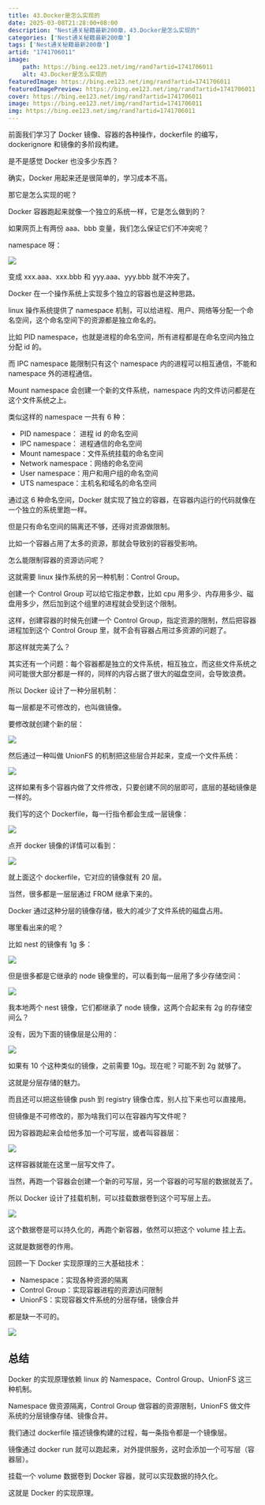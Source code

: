 ```yaml
---
title: 43.Docker是怎么实现的
date: 2025-03-08T21:28:00+08:00
description: "Nest通关秘籍最新200章，43.Docker是怎么实现的"
categories: ['Nest通关秘籍最新200章']
tags: ['Nest通关秘籍最新200章']
artid: "1741706011"
image:
    path: https://bing.ee123.net/img/rand?artid=1741706011
    alt: 43.Docker是怎么实现的
featuredImage: https://bing.ee123.net/img/rand?artid=1741706011
featuredImagePreview: https://bing.ee123.net/img/rand?artid=1741706011
cover: https://bing.ee123.net/img/rand?artid=1741706011
image: https://bing.ee123.net/img/rand?artid=1741706011
img: https://bing.ee123.net/img/rand?artid=1741706011
---
```


前面我们学习了 Docker 镜像、容器的各种操作，dockerfile 的编写，dockerignore 和镜像的多阶段构建。

是不是感觉 Docker 也没多少东西？

确实，Docker 用起来还是很简单的，学习成本不高。

那它是怎么实现的呢？

Docker 容器跑起来就像一个独立的系统一样，它是怎么做到的？

如果网页上有两份 aaa、bbb 变量，我们怎么保证它们不冲突呢？

namespace 呀：

![](https://p1-juejin.byteimg.com/tos-cn-i-k3u1fbpfcp/69b105d627b446a6a56c19770fb862ee~tplv-k3u1fbpfcp-watermark.image?)

变成 xxx.aaa、xxx.bbb 和 yyy.aaa、yyy.bbb 就不冲突了。

Docker 在一个操作系统上实现多个独立的容器也是这种思路。

linux 操作系统提供了 namespace 机制，可以给进程、用户、网络等分配一个命名空间，这个命名空间下的资源都是独立命名的。

比如 PID namespace，也就是进程的命名空间，所有进程都是在命名空间内独立分配 id 的。

而 IPC namespace 能限制只有这个 namespace 内的进程可以相互通信，不能和 namespace 外的进程通信。

Mount namespace 会创建一个新的文件系统，namespace 内的文件访问都是在这个文件系统之上。

类似这样的 namespace 一共有 6 种：

*   PID namespace： 进程 id 的命名空间
*   IPC namespace： 进程通信的命名空间
*   Mount namespace：文件系统挂载的命名空间
*   Network namespace：网络的命名空间
*   User namespace：用户和用户组的命名空间
*   UTS namespace：主机名和域名的命名空间

通过这 6 种命名空间，Docker 就实现了独立的容器，在容器内运行的代码就像在一个独立的系统里跑一样。

但是只有命名空间的隔离还不够，还得对资源做限制。

比如一个容器占用了太多的资源，那就会导致别的容器受影响。

怎么能限制容器的资源访问呢？

这就需要 linux 操作系统的另一种机制：Control Group。

创建一个 Control Group 可以给它指定参数，比如 cpu 用多少、内存用多少、磁盘用多少，然后加到这个组里的进程就会受到这个限制。

这样，创建容器的时候先创建一个 Control Group，指定资源的限制，然后把容器进程加到这个 Control Group 里，就不会有容器占用过多资源的问题了。

那这样就完美了么？

其实还有一个问题：每个容器都是独立的文件系统，相互独立，而这些文件系统之间可能很大部分都是一样的，同样的内容占据了很大的磁盘空间，会导致浪费。

所以 Docker 设计了一种分层机制：

每一层都是不可修改的，也叫做镜像。

要修改就创建个新的层：

![](https://p1-juejin.byteimg.com/tos-cn-i-k3u1fbpfcp/f0f7de7542054f748e3c7e5964a82191~tplv-k3u1fbpfcp-watermark.image?)

然后通过一种叫做 UnionFS 的机制把这些层合并起来，变成一个文件系统：

![](https://p9-juejin.byteimg.com/tos-cn-i-k3u1fbpfcp/174a57adf33b4b99ab7a1ade26822ebc~tplv-k3u1fbpfcp-watermark.image?)

这样如果有多个容器内做了文件修改，只要创建不同的层即可，底层的基础镜像是一样的。

我们写的这个 Dockerfile，每一行指令都会生成一层镜像：

![](https://p6-juejin.byteimg.com/tos-cn-i-k3u1fbpfcp/a5d2b2a32ded4c8da31faec710b73613~tplv-k3u1fbpfcp-watermark.image?)

点开 docker 镜像的详情可以看到：

![](https://p1-juejin.byteimg.com/tos-cn-i-k3u1fbpfcp/6a84a9935d4d4cfb958eb87809754b9b~tplv-k3u1fbpfcp-watermark.image?)

就上面这个 dockerfile，它对应的镜像就有 20 层。

当然，很多都是一层层通过 FROM 继承下来的。

Docker 通过这种分层的镜像存储，极大的减少了文件系统的磁盘占用。

哪里看出来的呢？

比如 nest 的镜像有 1g 多：

![](https://p6-juejin.byteimg.com/tos-cn-i-k3u1fbpfcp/f729f92458144387a12e1abb55912446~tplv-k3u1fbpfcp-watermark.image?)

但是很多都是它继承的 node 镜像里的，可以看到每一层用了多少存储空间：

![](https://p1-juejin.byteimg.com/tos-cn-i-k3u1fbpfcp/66f1260b48a942fa899e25eb1e181b76~tplv-k3u1fbpfcp-watermark.image?)

我本地两个 nest 镜像，它们都继承了 node 镜像，这两个合起来有 2g 的存储空间么？

没有，因为下面的镜像层是公用的：

![](https://p3-juejin.byteimg.com/tos-cn-i-k3u1fbpfcp/61a61cc0cd084fd59c50902b27146fcc~tplv-k3u1fbpfcp-watermark.image?)

如果有 10 个这种类似的镜像，之前需要 10g。现在呢？可能不到 2g 就够了。

这就是分层存储的魅力。

而且还可以把这些镜像 push 到 registry 镜像仓库，别人拉下来也可以直接用。

但镜像是不可修改的，那为啥我们可以在容器内写文件呢？

因为容器跑起来会给他多加一个可写层，或者叫容器层：

![](https://p9-juejin.byteimg.com/tos-cn-i-k3u1fbpfcp/689f619938dd4675a284ee57fb2e24eb~tplv-k3u1fbpfcp-watermark.image?)

这样容器就能在这里一层写文件了。

当然，再跑一个容器会创建一个新的可写层，另一个容器的可写层的数据就丢了。

所以 Docker 设计了挂载机制，可以挂载数据卷到这个可写层上去。

![](https://p6-juejin.byteimg.com/tos-cn-i-k3u1fbpfcp/7b13c4403e844665b183c00ad4a9bd6c~tplv-k3u1fbpfcp-watermark.image?)

这个数据卷是可以持久化的，再跑个新容器，依然可以把这个 volume 挂上去。

这就是数据卷的作用。

回顾一下 Docker 实现原理的三大基础技术：

*   Namespace：实现各种资源的隔离
*   Control Group：实现容器进程的资源访问限制
*   UnionFS：实现容器文件系统的分层存储，镜像合并

都是缺一不可的。

![](https://p6-juejin.byteimg.com/tos-cn-i-k3u1fbpfcp/8aecb63016ab45c0bc2603071b65a420~tplv-k3u1fbpfcp-watermark.image?)

## 总结

Docker 的实现原理依赖 linux 的 Namespace、Control Group、UnionFS 这三种机制。

Namespace 做资源隔离，Control Group 做容器的资源限制，UnionFS 做文件系统的分层镜像存储、镜像合并。

我们通过 dockerfile 描述镜像构建的过程，每一条指令都是一个镜像层。

镜像通过 docker run 就可以跑起来，对外提供服务，这时会添加一个可写层（容器层）。

挂载一个 volume 数据卷到 Docker 容器，就可以实现数据的持久化。

这就是 Docker 的实现原理。
